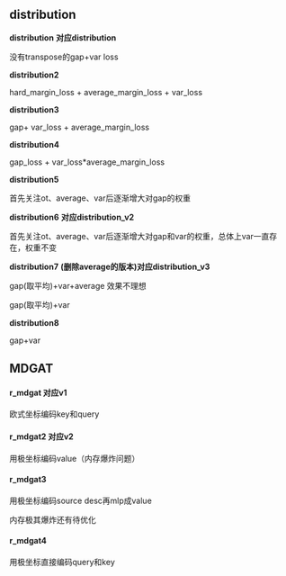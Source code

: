 ## distribution

**distribution**						**对应distribution**

没有transpose的gap+var loss



**distribution2**				

hard_margin_loss + average_margin_loss + var_loss



**distribution3**					

gap+ var_loss + average_margin_loss



**distribution4**				

gap_loss + var_loss*average_margin_loss



**distribution5**

首先关注ot、average、var后逐渐增大对gap的权重



**distribution6**						**对应distribution_v2**

首先关注ot、average、var后逐渐增大对gap和var的权重，总体上var一直存在，权重不变



**distribution7**						**(删除average的版本)对应distribution_v3**

gap(取平均)+var+average     效果不理想

gap(取平均)+var



**distribution8**			

gap+var







## MDGAT

#### r_mdgat			对应v1

欧式坐标编码key和query



#### r_mdgat2		对应v2

用极坐标编码value（内存爆炸问题）



#### r_mdgat3

用极坐标编码source desc再mlp成value

内存极其爆炸还有待优化



#### r_mdgat4

用极坐标直接编码query和key

